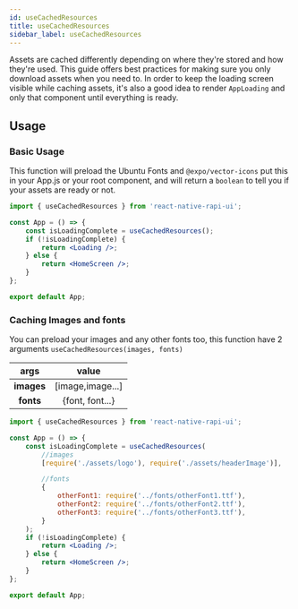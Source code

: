 ```yaml
---
id: useCachedResources
title: useCachedResources
sidebar_label: useCachedResources
---
```


Assets are cached differently depending on where they're stored and how they're used. This guide offers best practices for making sure you only download assets when you need to. In order to keep the loading screen visible while caching assets, it's also a good idea to render `AppLoading` and only that component until everything is ready.

## Usage

### Basic Usage

This function will preload the Ubuntu Fonts and `@expo/vector-icons` put this in your App.js or your root component, and will return a `boolean` to tell you if your assets are ready or not.

```jsx
import { useCachedResources } from 'react-native-rapi-ui';

const App = () => {
	const isLoadingComplete = useCachedResources();
	if (!isLoadingComplete) {
		return <Loading />;
	} else {
		return <HomeScreen />;
	}
};

export default App;
```

### Caching Images and fonts

You can preload your images and any other fonts too, this function have 2 arguments `useCachedResources(images, fonts)`

|    args    |      value       |
| :--------: | :--------------: |
| **images** | [image,image...] |
| **fonts**  | {font, font...}  |

```jsx
import { useCachedResources } from 'react-native-rapi-ui';

const App = () => {
	const isLoadingComplete = useCachedResources(
		//images
		[require('./assets/logo'), require('./assets/headerImage')],

		//fonts
		{
			otherFont1: require('../fonts/otherFont1.ttf'),
			otherFont2: require('../fonts/otherFont2.ttf'),
			otherFont3: require('../fonts/otherFont3.ttf'),
		}
	);
	if (!isLoadingComplete) {
		return <Loading />;
	} else {
		return <HomeScreen />;
	}
};

export default App;
```
